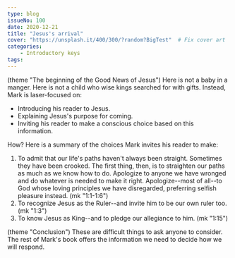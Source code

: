 ```yaml
---
type: blog
issueNo: 100
date: 2020-12-21
title: "Jesus's arrival"
cover: "https://unsplash.it/400/300/?random?BigTest"  # Fix cover art
categories:
    - Introductory keys
tags:
---
```


(theme "The beginning of the Good News of Jesus")
Here is not a baby in a manger.  Here is not a child who wise kings searched for with gifts.  Instead, Mark is laser-focused on:

*  Introducing his reader to Jesus.
*  Explaining Jesus's purpose for coming.
*  Inviting his reader to make a conscious choice based on this information.

How?   Here is a summary of the choices Mark invites his reader to make:

1. To admit that our life's paths haven't always been straight.  Sometimes they have been crooked.  The first thing, then, is to straighten our paths as much as we know how to do.  Apologize to anyone we have wronged and do whatever is needed to make it right.  Apologize--most of all--to God whose loving principles we have disregarded, preferring selfish pleasure instead. (mk "1:1-1:6")
2. To recognize Jesus as the Ruler--and invite him to be our own ruler too. (mk "1:3")
3. To know Jesus as King--and to pledge our allegiance to him. (mk "1:15")

(theme "Conclusion")
These are difficult things to ask anyone to consider.  The rest of Mark's book offers the information we need to decide how we will respond.
